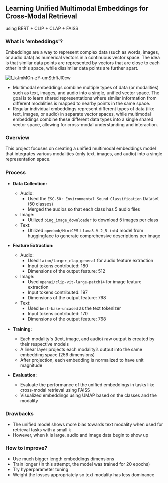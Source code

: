 ## Learning Unified Multimodal Embeddings for Cross-Modal Retrieval
using BERT + CLIP + CLAP + FAISS

### What is 'embeddings'?

Embeddings are a way to represent complex data (such as words, images, or audio data) as numerical vectors in a continuous vector space. The idea is that similar data points are represented by vectors that are close to each other in this space, while dissimilar data points are further apart.

![1_kJmMOn-zY-umSthftJl0cw](https://github.com/user-attachments/assets/9bbe95d5-5da0-414b-91eb-298f013d7ce9)

- Multimodal embeddings combine multiple types of data (or modalities) such as text, images, and audio into a single, unified vector space. The goal is to learn shared representations where similar information from different modalities is mapped to nearby points in the same space.
- Regular individual embeddings represent different types of data (like text, images, or audio) in separate vector spaces, while multimodal embeddings combine these different data types into a single shared vector space, allowing for cross-modal understanding and interaction.

### Overview
This project focuses on creating a unified multimodal embeddings model that integrates various modalities (only text, images, and audio) into a single representation space. 

### Process
- **Data Collection:**
  - Audio:
    - Used the `ESC-50: Environmental Sound Classification` Dataset (50 classes)
    - Merged the audios so that each class has 5 audio files
  - Image:
    - Utilized `bing_image_downloader` to download 5 images per class
  - Text:
    - Utilized `openbmb/MiniCPM-Llama3-V-2_5-int4` model from huggingface to generate comprehensive descriptions per image

- **Feature Extraction:**
  - Audio:
    - Used `laion/larger_clap_general` for audio feature extraction
    - Input tokens contributed: 180
    - Dimensions of the output feature: 512
  - Image:
    - Used `openai/clip-vit-large-patch14` for image feature extraction
    - Input tokens contributed: 197
    - Dimensions of the output feature: 768
  - Text:
    - Used `bert-base-uncased` as the text tokenizer
    - Input tokens contributed: 170
    - Dimensions of the output feature: 768

- **Training:**
  - Each modality's (text, image, and audio) raw output is created by their respective models
  - A linear layer projects each modality’s output into the same embedding space (256 dimensions)
  - After projection, each embedding is normalized to have unit magnitude

- **Evaluation:**
  - Evaluate the performance of the unified embeddings in tasks like cross-modal retrieval using FAISS
  - Visualized embeddings using UMAP based on the classes and the modality

### Drawbacks
  - The unified model shows more bias towards text modality when used for retrieval tasks with a small k
  - However, when k is large, audio and image data begin to show up
 
### How to improve?
  - Use much bigger length embeddings dimensions
  - Train longer (In this attempt, the model was trained for 20 epochs)
  - Try hyperparameter tuning
  - Weight the losses appropriately so text modality has less dominance 

